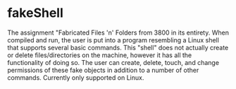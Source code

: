 # fakeShell
The assignment "Fabricated Files 'n' Folders from 3800 in its entirety. When compiled and run, the user is put into a program resembling a Linux shell that supports several basic commands. This "shell" does not actually create or delete files/directories on the machine, however it has all the functionality of doing so. The user can create, delete, touch, and change permissions of these fake objects in addition to a number of other commands. Currently only supported on Linux.
